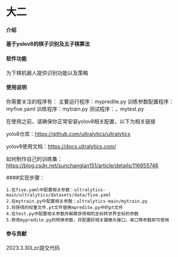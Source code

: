 # 大二

#### 介绍
**基于yolov8的棋子识别及五子棋算法**

#### 软件功能
为下棋机器人提供识别功能以及策略




#### 使用说明

你需要关注的程序有：
                主要运行程序：mypredite.py
                训练参数配置程序：myfive.yaml
                训练程序：mytrain.py
                测试程序：，mytest.py            

在使用之前，请确保你正常安装yolov8相关配置，以下为相关链接

yolo8仓库：https://github.com/ultralytics/ultralytics

yolov8使用文档：https://docs.ultralytics.com/


如何制作自己的训练集：https://blog.csdn.net/sunchanglan151/article/details/116855746

####实现步骤：

    1.在five.yaml中配置相关参数：ultralytics-main/ultralytics/datasets/data/five.yaml
    2.在mytrain.py中配置相关参数：ultralytics-main/mytrain.py
    3.将获得的权重文件.pt文件替换mpredite.py中的pt文件
    4.在test.py中配置相关参数并解算获得相机坐标转世界坐标的参数
    5.修改mypredite.py的转换参数，并配置好相关摄像头接口，串口等参数即可使用


#### 参与贡献

2023.3.30Lzc提交代码


